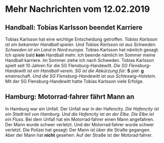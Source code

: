 # Mehr Nachrichten vom 12.02.2019


## Handball: Tobias Karlsson beendet Karriere
Tobias Karlsson hat eine wichtige Entscheidung getroffen. 
*Tobias Karlsson ist ein bekannter Handball·spieler.* 
*Und Tobias Karlsson ist aus Schweden.* 
*Schweden ist ein Land in Nord·europa.* Tobias Karlsson hat nämlich gesagt: Ich spiele bald **kein** Handball mehr. Ich beende nämlich im Sommer meine Handball·karriere. Im Sommer ziehe ich nach Schweden. Tobias Karlsson spielt seit 10 Jahren für die SG Flensburg-Handewitt. 
*Die SG Flensburg-Handewitt ist ein Handball·verein.* 
*SG ist die Abkürzung für:* **S** piel· **g** emeinschaft. 
*Und die SG Flensburg-Handewitt ist aus Schleswig-Holstein.* Mit der SG Flensburg-Handewitt hatte Tobias Karlsson viele Erfolge. 

## Hamburg: Motorrad·fahrer fährt Mann an
In Hamburg war ein Unfall. Der Unfall war in der Hafencity. 
*Die Hafencity ist ein Stadt·teil von Hamburg.* 
*Und die Hafencity ist an der Elbe.* 
*Die Elbe ist ein Fluss.* Bei dem Unfall hat ein Motorrad·fahrer einen Mann angefahren. Der Mann wurde schwer verletzt. Und der Motorrad·fahrer wurde schwer verletzt. Die Polizei hat gesagt: Der Mann ist über die Straße gegangen. Aber der Mann hat **nicht** gesehen: Auf der Straße ist der Motorad·fahrer. 
